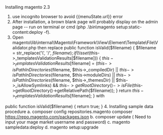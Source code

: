 Installing magento 2.3
1. use incognito browser to avoid {{menuState.url}} error
2. After installation, a brown blank page will probably display on the admin page --
run on terminal or cmd (php .\bin\magento setup:static-content:deploy -f).
3.  Open magento\lib\internal\Magento\Framework\View\Element\Template\File\Validator.php then replace public function isValid($filename)
{
    $filename = str_replace('\\', '/', $filename);
    if (!isset($this->_templatesValidationResults[$filename])) {
        $this->_templatesValidationResults[$filename] =
            ($this->isPathInDirectories($filename, $this->_compiledDir)
                || $this->isPathInDirectories($filename, $this->moduleDirs)
                || $this->isPathInDirectories($filename, $this->_themesDir)
                || $this->_isAllowSymlinks)
            && $this->getRootDirectory()->isFile($this->getRootDirectory()->getRelativePath($filename));
    }
    return $this->_templatesValidationResults[$filename];
}
with
 
public function isValid($filename)
    {
       return true;
    }
4. Installing sample data procedure
    a. composer config repositories.magento composer https://repo.magento.com/packages.json
    b. composer update ( Need to input your mage market username and password)
    c. magento sampledata:deploy
    d. magento setup:upgrade